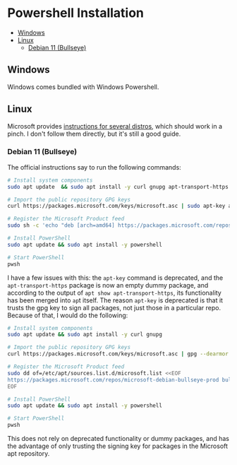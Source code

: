 # Powershell Installation

<!-- vim-markdown-toc GitLab -->

* [Windows](#windows)
* [Linux](#linux)
  * [Debian 11 (Bullseye)](#debian-11-bullseye)

<!-- vim-markdown-toc -->

## Windows

Windows comes bundled with Windows Powershell.

## Linux

Microsoft provides [instructions for several distros](https://learn.microsoft.com/en-us/powershell/scripting/install/installing-powershell-on-linux?view=powershell-7.3), which should work in a pinch. I don't follow them directly, but it's still a good guide.

### Debian 11 (Bullseye)

The official instructions say to run the following commands:

```sh
# Install system components
sudo apt update  && sudo apt install -y curl gnupg apt-transport-https

# Import the public repository GPG keys
curl https://packages.microsoft.com/keys/microsoft.asc | sudo apt-key add -

# Register the Microsoft Product feed
sudo sh -c 'echo "deb [arch=amd64] https://packages.microsoft.com/repos/microsoft-debian-bullseye-prod bullseye main" > /etc/apt/sources.list.d/microsoft.list'

# Install PowerShell
sudo apt update && sudo apt install -y powershell

# Start PowerShell
pwsh
```

I have a few issues with this: the `apt-key` command is deprecated, and the `apt-transport-https` package is now an empty dummy package, and according to the
output of `apt show apt-transport-https`, its functionality has been merged into `ap`t itself. The reason `apt-key` is deprecated is that it trusts the gpg key to sign all packages, not just those in a particular repo. Because of that, I would do the following:

```sh
# Install system components
sudo apt update && sudo apt install -y curl gnupg

# Import the public repository GPG keys
curl https://packages.microsoft.com/keys/microsoft.asc | gpg --dearmor | sudo dd of=/etc/apt/keyrings/microsoft.gpg

# Register the Microsoft Product feed
sudo dd of=/etc/apt/sources.list.d/microsoft.list <<EOF
https://packages.microsoft.com/repos/microsoft-debian-bullseye-prod bullseye main
EOF

# Install PowerShell
sudo apt update && sudo apt install -y powershell

# Start PowerShell
pwsh
```

This does not rely on deprecated functionality or dummy packages, and has the advantage of only trusting the signing key for packages in the Microsoft apt repository.
